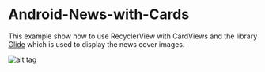 # Android-News-with-Cards

This example show how to use RecyclerView with CardViews and the library [Glide](https://github.com/bumptech/glide) which is used to display the news cover images.


![alt tag](https://github.com/jorgecasariego/Android-News-with-Cards/blob/master/extras/out.gif)


